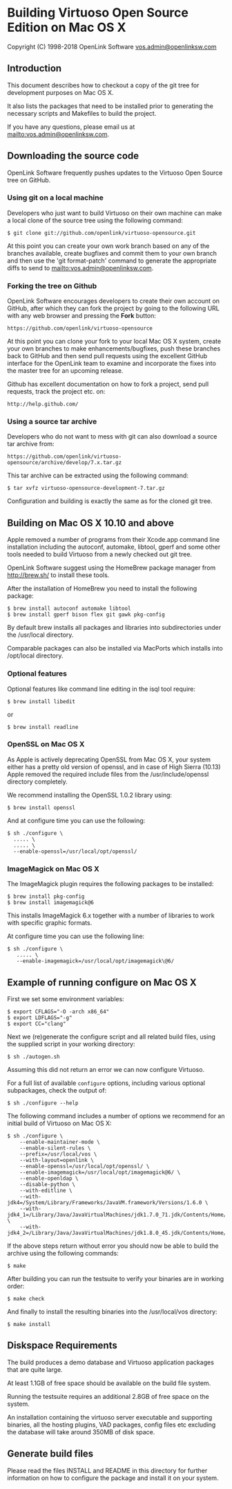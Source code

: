 # Building Virtuoso Open Source Edition on Mac OS X
Copyright (C) 1998-2018 OpenLink Software <vos.admin@openlinksw.com>


## Introduction
This document describes how to checkout a copy of the git tree for development purposes on Mac OS X.

It also lists the packages that need to be installed prior to generating the necessary scripts and
Makefiles to build the project.

If you have any questions, please email us at <mailto:vos.admin@openlinksw.com>.


## Downloading the source code
OpenLink Software frequently pushes updates to the Virtuoso Open Source tree on GitHub.


### Using git on a local machine
Developers who just want to build Virtuoso on their own machine can make a local clone of the source
tree using the following command:

    $ git clone git://github.com/openlink/virtuoso-opensource.git

At this point you can create your own work branch based on any of the branches available, create
bugfixes and commit them to your own branch and then use the 'git format-patch' command to generate
the appropriate diffs to send to <mailto:vos.admin@openlinksw.com>.


### Forking the tree on Github
OpenLink Software encourages developers to create their own account on GitHub, after which they can
fork the project by going to the following URL with any web browser and pressing the **Fork** button:

    https://github.com/openlink/virtuoso-opensource

At this point you can clone your fork to your local Mac OS X system, create your own branches to make
enhancements/bugfixes, push these branches back to GitHub and then send pull requests using the
excellent GitHub interface for the OpenLink team to examine and incorporate the fixes into the
master tree for an upcoming release.

Github has excellent documentation on how to fork a project, send pull requests, track the project
etc. on:

    http://help.github.com/


### Using a source tar archive
Developers who do not want to mess with git can also download a source tar archive from:

    https://github.com/openlink/virtuoso-opensource/archive/develop/7.x.tar.gz

This tar archive can be extracted using the following command:

    $ tar xvfz virtuoso-opensource-development-7.tar.gz

Configuration and building is exactly the same as for the cloned git tree.


## Building on Mac OS X 10.10 and above
Apple removed a number of programs from their Xcode.app command line installation including the
autoconf, automake, libtool, gperf and some other tools needed to build Virtuoso from a newly
checked out git tree.

OpenLink Software suggest using the HomeBrew package manager from http://brew.sh/ to install these
tools.

After the installation of HomeBrew you need to install the following package:

    $ brew install autoconf automake libtool
    $ brew install gperf bison flex git gawk pkg-config

By default brew installs all packages and libraries into subdirectories under the /usr/local
directory.

Comparable packages can also be installed via MacPorts which installs into /opt/local directory.


### Optional features
Optional features like command line editing in the isql tool require:

    $ brew install libedit

or

    $ brew install readline


### OpenSSL on Mac OS X
As Apple is actively deprecating OpenSSL from Mac OS X, your system either has a pretty old version
of openssl, and in case of High Sierra (10.13) Apple removed the required include files from the
/usr/include/openssl directory completely.

We recommend installing the OpenSSL 1.0.2 library using:

    $ brew install openssl

And at configure time you can use the following:

    $ sh ./configure \
      ..... \
      ..... \
      --enable-openssl=/usr/local/opt/openssl/


### ImageMagick on Mac OS X
The ImageMagick plugin requires the following packages to be installed:

    $ brew install pkg-config
    $ brew install imagemagick@6

This installs ImageMagick 6.x together with a number of libraries to work with specific graphic formats.

At configure time you can use the following line:

    $ sh ./configure \
       ..... \
       --enable-imagemagick=/usr/local/opt/imagemagick\@6/


## Example of running configure on Mac OS X
First we set some environment variables:

    $ export CFLAGS="-O -arch x86_64"
    $ export LDFLAGS="-g"
    $ export CC="clang"

Next we (re)generate the configure script and all related build files, using the supplied script in
your working directory:

    $ sh ./autogen.sh

Assuming this did not return an error we can now configure Virtuoso.

For a full list of available `configure` options, including various optional subpackages, check the output of:

    $ sh ./configure --help

The following command includes a number of options we recommend for an initial build of Virtuoso on Mac OS X:

    $ sh ./configure \
        --enable-maintainer-mode \
        --enable-silent-rules \
        --prefix=/usr/local/vos \
        --with-layout=openlink \
        --enable-openssl=/usr/local/opt/openssl/ \
        --enable-imagemagick=/usr/local/opt/imagemagick@6/ \
        --enable-openldap \
        --disable-python \
        --with-editline \
        --with-jdk4=/System/Library/Frameworks/JavaVM.framework/Versions/1.6.0 \
        --with-jdk4_1=/Library/Java/JavaVirtualMachines/jdk1.7.0_71.jdk/Contents/Home/ \
        --with-jdk4_2=/Library/Java/JavaVirtualMachines/jdk1.8.0_45.jdk/Contents/Home/

If the above steps return without error you should now be able to build the archive using the following commands:

    $ make

After building you can run the testsuite to verify your binaries are in working order:

    $ make check

And finally to install the resulting binaries into the /usr/local/vos directory:

    $ make install


## Diskspace Requirements
The build produces a demo database and Virtuoso application packages that are quite large.

At least 1.1GB of free space should be available on the build file system.

Running the testsuite requires an additional 2.8GB of free space on the system.

An installation containing the virtuoso server executable and supporting binaries, all the hosting
plugins, VAD packages, config files etc excluding the database will take around 350MB of disk space.


## Generate build files
Please read the files INSTALL and README in this directory for further
information on how to configure the package and install it on your system.
